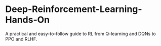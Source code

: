 # Deep-Reinforcement-Learning-Hands-On
A practical and easy-to-follow guide to RL from Q-learning and DQNs to PPO and RLHF.
